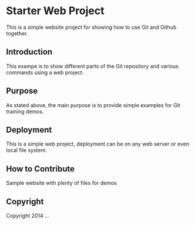 # Starter Web Project

This is a simple website project for showing how to use Git and Github together.

## Introduction

This exampe is to show different parts of the Git repository and various commands using a web project.

## Purpose

As stated above, the main purpose is to provide simple examples for Git training demos.

## Deployment

This is a simple web project, deployment can be on any web server or even local file system.

## How to Contribute

Sample website with plenty of files for demos

## Copyright
Copyright 2014 ...
